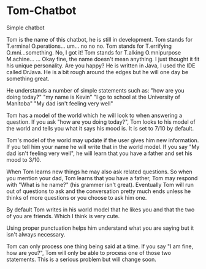 # Tom-Chatbot
Simple chatbot

Tom is the name of this chatbot, he is still in development. Tom stands for T.erminal O.perations... um...
no no no. Tom stands for T.errifying O.mni...something.
No, I got it! Tom stands for T.alking O.mnipurpose M.achine...
...
Okay fine, the name doesn't mean anything. I just thought it fit his unique personality. Are you happy?
He is written in Java, I used the IDE called DrJava. He is a bit rough around the edges but he will one
day be something great.

He understands a number of simple statements such as:
"how are you doing today?"
"my name is Kevin"
"I go to school at the University of Manitoba"
"My dad isn't feeling very well"

Tom has a model of the world which he will look to when answering a question. If you ask "how are you
doing today?", Tom looks to his model of the world and tells you what it says his mood is. It is set to
7/10 by default.

Tom's model of the world may update if the user gives him new information. If you tell him your name he
will write that in the world model. If you say "My dad isn't feeling very well", he will learn that you
have a father and set his mood to 3/10.

When Tom learns new things he may also ask related questions. So when you mention your dad, Tom learns
that you have a father, Tom may respond with "What is he name?" (his grammer isn't great). Eventually
Tom will run out of questions to ask and the conversation pretty much ends unless he thinks of more
questions or you choose to ask him one.

By default Tom writes in his world model that he likes you and that the two of you are friends. Which I
think is very cute.

Using proper punctuation helps him understand what you are saying but it isn't always necessary.

Tom can only process one thing being said at a time. If you say "I am fine, how are you?", Tom will
only be able to process one of those two statements. This is a serious problem but will change soon.
